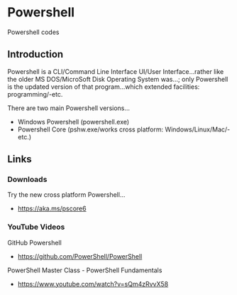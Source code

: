 # Powershell
Powershell codes

## Introduction

Powershell is a CLI/Command Line Interface UI/User Interface...rather like the older MS DOS/MicroSoft Disk Operating System was...; only Powershell is the updated version of that program...which extended facilities: programming/-etc.

There are two main Powershell versions...

- Windows Powershell (powershell.exe)
- Powershell Core (pshw.exe/works cross platform: Windows/Linux/Mac/-etc.)

## Links

### Downloads

Try the new cross platform Powershell...  
- https://aka.ms/pscore6  

### YouTube Videos

GitHub Powershell  
- https://github.com/PowerShell/PowerShell  
 
PowerShell Master Class - PowerShell Fundamentals    
- https://www.youtube.com/watch?v=sQm4zRvvX58  





